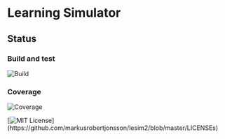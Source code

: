 # Learning Simulator

## Status

### Build and test
![Build](https://github.com/markusrobertjonsson/lesim2/workflows/Learning%20Simulator/badge.svg)

### Coverage
![Coverage](file://home/runner/work/lesim2/lesim2/coverage.svg)

<!---
## Docs
[![Read the Docs](https://readthedocs.org/projects/learningsimulator/badge/?version=latest)](https://learningsimulator.readthedocs.io/en/latest/?badge=latest)


## Repository information

### License
-->
[![MIT License](https://img.shields.io/apm/l/atomic-design-ui.svg?)](https://github.com/markusrobertjonsson/lesim2/blob/master/LICENSEs)

